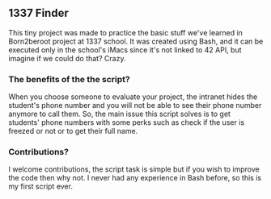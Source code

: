 ## 1337 Finder

This tiny project was made to practice the basic stuff we've learned in Born2beroot project at 1337 school. It was created using Bash, and it can be executed only in the school's iMacs since it's not linked to 42 API, but imagine if we could do that? Crazy.


### The benefits of the the script?

When you choose someone to evaluate your project, the intranet hides the student's phone number and you will not be able to see their phone number anymore to call them. So, the main issue this script solves is to get students' phone numbers with some perks such as check if the user is freezed or not or to get their full name.

### Contributions?

I welcome contributions, the script task is simple but if you wish to improve the code then why not. I never had any experience in Bash before, so this is my first script ever.
